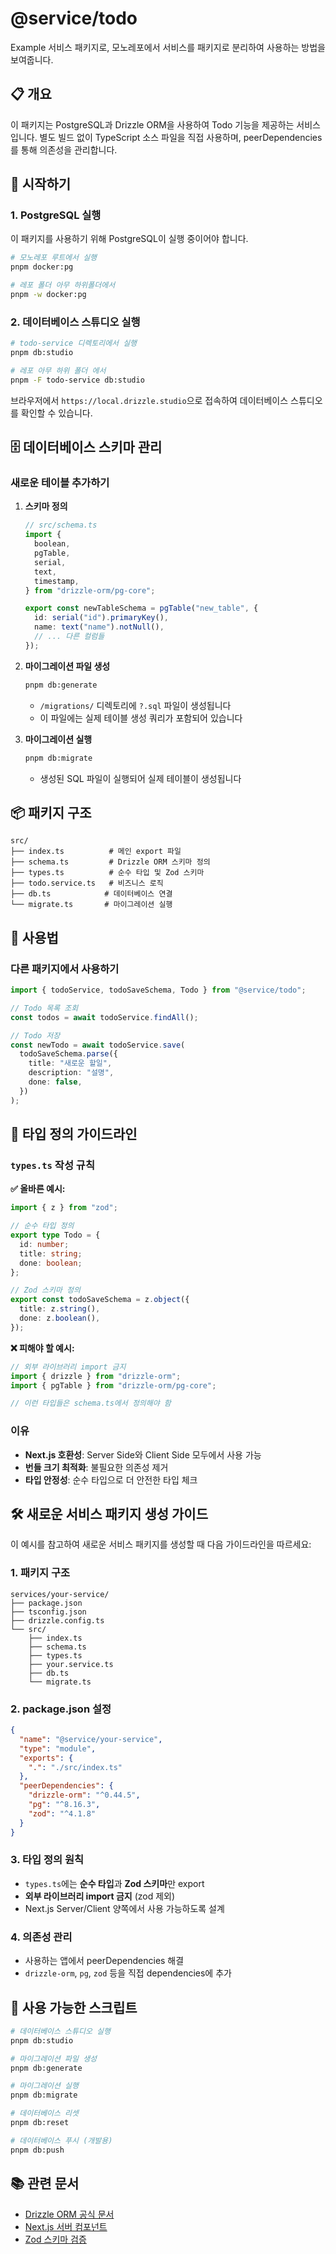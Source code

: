 # @service/todo

Example 서비스 패키지로, 모노레포에서 서비스를 패키지로 분리하여 사용하는 방법을 보여줍니다.

## 📋 개요

이 패키지는 PostgreSQL과 Drizzle ORM을 사용하여 Todo 기능을 제공하는 서비스입니다. 별도 빌드 없이 TypeScript 소스 파일을 직접 사용하며, peerDependencies를 통해 의존성을 관리합니다.

## 🚀 시작하기

### 1. PostgreSQL 실행

이 패키지를 사용하기 위해 PostgreSQL이 실행 중이어야 합니다.

```bash
# 모노레포 루트에서 실행
pnpm docker:pg

# 레포 폴더 아무 하위폴더에서
pnpm -w docker:pg
```

### 2. 데이터베이스 스튜디오 실행

```bash
# todo-service 디렉토리에서 실행
pnpm db:studio

# 레포 아무 하위 폴더 에서
pnpm -F todo-service db:studio
```

브라우저에서 `https://local.drizzle.studio`으로 접속하여 데이터베이스 스튜디오를 확인할 수 있습니다.

## 🗄️ 데이터베이스 스키마 관리

### 새로운 테이블 추가하기

1. **스키마 정의**

   ```typescript
   // src/schema.ts
   import {
     boolean,
     pgTable,
     serial,
     text,
     timestamp,
   } from "drizzle-orm/pg-core";

   export const newTableSchema = pgTable("new_table", {
     id: serial("id").primaryKey(),
     name: text("name").notNull(),
     // ... 다른 컬럼들
   });
   ```

2. **마이그레이션 파일 생성**

   ```bash
   pnpm db:generate
   ```

   - `/migrations/` 디렉토리에 `?.sql` 파일이 생성됩니다
   - 이 파일에는 실제 테이블 생성 쿼리가 포함되어 있습니다

3. **마이그레이션 실행**
   ```bash
   pnpm db:migrate
   ```
   - 생성된 SQL 파일이 실행되어 실제 테이블이 생성됩니다

## 📦 패키지 구조

```
src/
├── index.ts          # 메인 export 파일
├── schema.ts         # Drizzle ORM 스키마 정의
├── types.ts          # 순수 타입 및 Zod 스키마
├── todo.service.ts   # 비즈니스 로직
├── db.ts            # 데이터베이스 연결
└── migrate.ts       # 마이그레이션 실행
```

## 🔧 사용법

### 다른 패키지에서 사용하기

```typescript
import { todoService, todoSaveSchema, Todo } from "@service/todo";

// Todo 목록 조회
const todos = await todoService.findAll();

// Todo 저장
const newTodo = await todoService.save(
  todoSaveSchema.parse({
    title: "새로운 할일",
    description: "설명",
    done: false,
  })
);
```

## 📝 타입 정의 가이드라인

### `types.ts` 작성 규칙

**✅ 올바른 예시:**

```typescript
import { z } from "zod";

// 순수 타입 정의
export type Todo = {
  id: number;
  title: string;
  done: boolean;
};

// Zod 스키마 정의
export const todoSaveSchema = z.object({
  title: z.string(),
  done: z.boolean(),
});
```

**❌ 피해야 할 예시:**

```typescript
// 외부 라이브러리 import 금지
import { drizzle } from "drizzle-orm";
import { pgTable } from "drizzle-orm/pg-core";

// 이런 타입들은 schema.ts에서 정의해야 함
```

### 이유

- **Next.js 호환성**: Server Side와 Client Side 모두에서 사용 가능
- **번들 크기 최적화**: 불필요한 의존성 제거
- **타입 안정성**: 순수 타입으로 더 안전한 타입 체크

## 🛠️ 새로운 서비스 패키지 생성 가이드

이 예시를 참고하여 새로운 서비스 패키지를 생성할 때 다음 가이드라인을 따르세요:

### 1. 패키지 구조

```
services/your-service/
├── package.json
├── tsconfig.json
├── drizzle.config.ts
└── src/
    ├── index.ts
    ├── schema.ts
    ├── types.ts
    ├── your.service.ts
    ├── db.ts
    └── migrate.ts
```

### 2. package.json 설정

```json
{
  "name": "@service/your-service",
  "type": "module",
  "exports": {
    ".": "./src/index.ts"
  },
  "peerDependencies": {
    "drizzle-orm": "^0.44.5",
    "pg": "^8.16.3",
    "zod": "^4.1.8"
  }
}
```

### 3. 타입 정의 원칙

- `types.ts`에는 **순수 타입**과 **Zod 스키마**만 export
- **외부 라이브러리 import 금지** (zod 제외)
- Next.js Server/Client 양쪽에서 사용 가능하도록 설계

### 4. 의존성 관리

- 사용하는 앱에서 peerDependencies 해결
- `drizzle-orm`, `pg`, `zod` 등을 직접 dependencies에 추가

## 🎯 사용 가능한 스크립트

```bash
# 데이터베이스 스튜디오 실행
pnpm db:studio

# 마이그레이션 파일 생성
pnpm db:generate

# 마이그레이션 실행
pnpm db:migrate

# 데이터베이스 리셋
pnpm db:reset

# 데이터베이스 푸시 (개발용)
pnpm db:push
```

## 📚 관련 문서

- [Drizzle ORM 공식 문서](https://orm.drizzle.team/)
- [Next.js 서버 컴포넌트](https://nextjs.org/docs/app/building-your-application/rendering/server-components)
- [Zod 스키마 검증](https://zod.dev/)
